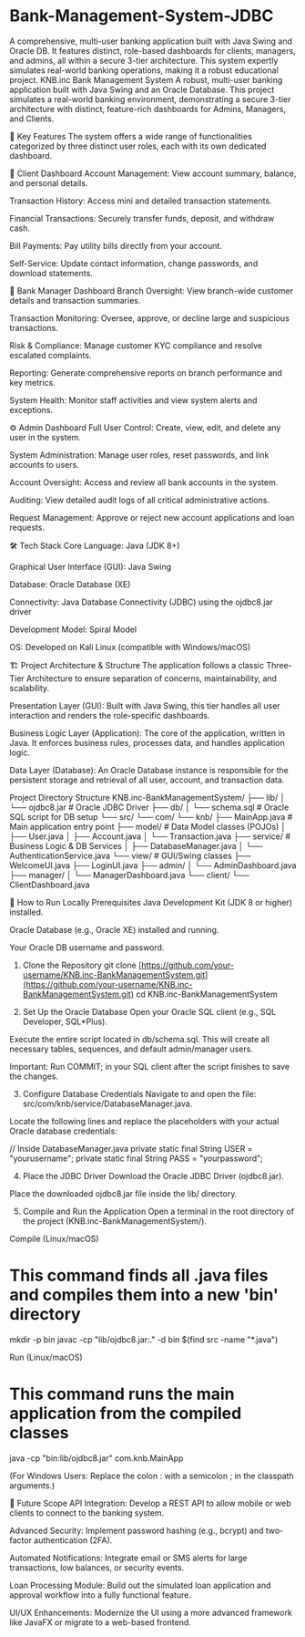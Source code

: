 # Bank-Management-System-JDBC
A comprehensive, multi-user banking application built with Java Swing and Oracle DB. It features distinct, role-based dashboards for clients, managers, and admins, all within a secure 3-tier architecture. This system expertly simulates real-world banking operations, making it a robust educational project.
KNB.inc Bank Management System
A robust, multi-user banking application built with Java Swing and an Oracle Database. This project simulates a real-world banking environment, demonstrating a secure 3-tier architecture with distinct, feature-rich dashboards for Admins, Managers, and Clients.

🌟 Key Features
The system offers a wide range of functionalities categorized by three distinct user roles, each with its own dedicated dashboard.

👤 Client Dashboard
Account Management: View account summary, balance, and personal details.

Transaction History: Access mini and detailed transaction statements.

Financial Transactions: Securely transfer funds, deposit, and withdraw cash.

Bill Payments: Pay utility bills directly from your account.

Self-Service: Update contact information, change passwords, and download statements.

💼 Bank Manager Dashboard
Branch Oversight: View branch-wide customer details and transaction summaries.

Transaction Monitoring: Oversee, approve, or decline large and suspicious transactions.

Risk & Compliance: Manage customer KYC compliance and resolve escalated complaints.

Reporting: Generate comprehensive reports on branch performance and key metrics.

System Health: Monitor staff activities and view system alerts and exceptions.

⚙️ Admin Dashboard
Full User Control: Create, view, edit, and delete any user in the system.

System Administration: Manage user roles, reset passwords, and link accounts to users.

Account Oversight: Access and review all bank accounts in the system.

Auditing: View detailed audit logs of all critical administrative actions.

Request Management: Approve or reject new account applications and loan requests.

🛠️ Tech Stack
Core Language: Java (JDK 8+)

Graphical User Interface (GUI): Java Swing

Database: Oracle Database (XE)

Connectivity: Java Database Connectivity (JDBC) using the ojdbc8.jar driver

Development Model: Spiral Model

OS: Developed on Kali Linux (compatible with Windows/macOS)

🏗️ Project Architecture & Structure
The application follows a classic Three-Tier Architecture to ensure separation of concerns, maintainability, and scalability.

Presentation Layer (GUI): Built with Java Swing, this tier handles all user interaction and renders the role-specific dashboards.

Business Logic Layer (Application): The core of the application, written in Java. It enforces business rules, processes data, and handles application logic.

Data Layer (Database): An Oracle Database instance is responsible for the persistent storage and retrieval of all user, account, and transaction data.

Project Directory Structure
KNB.inc-BankManagementSystem/
├── lib/
│   └── ojdbc8.jar              # Oracle JDBC Driver
├── db/
│   └── schema.sql              # Oracle SQL script for DB setup
└── src/
    └── com/
        └── knb/
            ├── MainApp.java          # Main application entry point
            ├── model/                # Data Model classes (POJOs)
            │   ├── User.java
            │   ├── Account.java
            │   └── Transaction.java
            ├── service/              # Business Logic & DB Services
            │   ├── DatabaseManager.java
            │   └── AuthenticationService.java
            └── view/                 # GUI/Swing classes
                ├── WelcomeUI.java
                ├── LoginUI.java
                ├── admin/
                │   └── AdminDashboard.java
                ├── manager/
                │   └── ManagerDashboard.java
                └── client/
                    └── ClientDashboard.java

🚀 How to Run Locally
Prerequisites
Java Development Kit (JDK 8 or higher) installed.

Oracle Database (e.g., Oracle XE) installed and running.

Your Oracle DB username and password.

1. Clone the Repository
git clone [https://github.com/your-username/KNB.inc-BankManagementSystem.git](https://github.com/your-username/KNB.inc-BankManagementSystem.git)
cd KNB.inc-BankManagementSystem

2. Set Up the Oracle Database
Open your Oracle SQL client (e.g., SQL Developer, SQL*Plus).

Execute the entire script located in db/schema.sql. This will create all necessary tables, sequences, and default admin/manager users.

Important: Run COMMIT; in your SQL client after the script finishes to save the changes.

3. Configure Database Credentials
Navigate to and open the file: src/com/knb/service/DatabaseManager.java.

Locate the following lines and replace the placeholders with your actual Oracle database credentials:

// Inside DatabaseManager.java
private static final String USER = "yourusername";
private static final String PASS = "yourpassword";

4. Place the JDBC Driver
Download the Oracle JDBC Driver (ojdbc8.jar).

Place the downloaded ojdbc8.jar file inside the lib/ directory.

5. Compile and Run the Application
Open a terminal in the root directory of the project (KNB.inc-BankManagementSystem/).

Compile (Linux/macOS)
# This command finds all .java files and compiles them into a new 'bin' directory
mkdir -p bin
javac -cp "lib/ojdbc8.jar:." -d bin $(find src -name "*.java")

Run (Linux/macOS)
# This command runs the main application from the compiled classes
java -cp "bin:lib/ojdbc8.jar" com.knb.MainApp

(For Windows Users: Replace the colon : with a semicolon ; in the classpath arguments.)

🔮 Future Scope
API Integration: Develop a REST API to allow mobile or web clients to connect to the banking system.

Advanced Security: Implement password hashing (e.g., bcrypt) and two-factor authentication (2FA).

Automated Notifications: Integrate email or SMS alerts for large transactions, low balances, or security events.

Loan Processing Module: Build out the simulated loan application and approval workflow into a fully functional feature.

UI/UX Enhancements: Modernize the UI using a more advanced framework like JavaFX or migrate to a web-based frontend.
